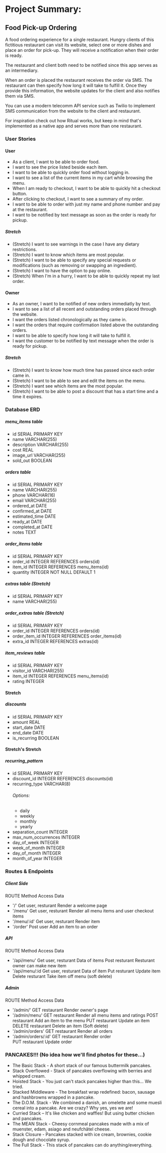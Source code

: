 # Project Summary:
## Food Pick-up Ordering

A food ordering experience for a single restaurant. Hungry clients of this fictitious restaurant can visit its website, select one or more dishes and place an order for pick-up. They will receive a notification when their order is ready.

The restaurant and client both need to be notified since this app serves as an intermediary.

When an order is placed the restaurant receives the order via SMS. The restaurant can then specify how long it will take to fulfill it. Once they provide this information, the website updates for the client and also notifies them via SMS.

You can use a modern telecomm API service such as Twilio to implement SMS communication from the website to the client and restaurant.

For inspiration check out how Ritual works, but keep in mind that's implemented as a native app and serves more than one restaurant.

### User Stories
#### User
- As a client, I want to be able to order food.
- I want to see the price listed beside each item.
- I want to be able to quickly order food without logging in.
- I want to see a list of the current items in my cart while browsing the menu.
- When I am ready to checkout, I want to be able to quickly hit a checkout button.
- After clicking to checkout, I want to see a summary of my order.
- I want to be able to order with just my name and phone number and pay at the restaurant.
- I want to be notified by text message as soon as the order is ready for pickup.
##### Stretch
- (Stretch) I want to see warnings in the case I have any dietary restrictions.
- (Stretch) I want to know which items are most popular.
- (Stretch) I want to be able to specify any special requests or modifications (such as removing or swapping an ingredient).
- (Stretch) I want to have the option to pay online.
- (Stretch) When I'm in a hurry, I want to be able to quickly repeat my last order.

#### Owner
- As an owner, I want to be notified of new orders immediatly by text.
- I want to see a list of all recent and outstanding orders placed through the website.
- I want the orders listed chronologically as they came in.
- I want the orders that require confirmation listed above the outstanding orders.
- I want to be able to specify how long it will take to fulfill it.
- I want the customer to be notified by text message when the order is ready for pickup.
##### Stretch
- (Stretch) I want to know how much time has passed since each order came in.
- (Stretch) I want to be able to see and edit the items on the menu.
- (Stretch) I want see which items are the most popular.
- (Stretch) I want to be able to post a discount that has a start time and a time it expires.

### Database ERD
##### menu_items table
- id                   SERIAL PRIMARY KEY
- name                 VARCHAR(255)
- description          VARCHAR(255)
- cost                 REAL
- image_url            VARCHAR(255)
- sold_out             BOOLEAN

##### orders table
- id                   SERIAL PRIMARY KEY
- name                 VARCHAR(255)
- phone                VARCHAR(16)
- email                VARCHAR(255)
- ordered_at           DATE
- confirmed_at         DATE
- estimated_time       DATE
- ready_at             DATE
- completed_at         DATE
- notes                TEXT

##### order_items table
- id                   SERIAL PRIMARY KEY
- order_id             INTEGER REFERENCES orders(id)
- item_id              INTEGER REFERENCES menu_items(id)
- quantity             INTEGER NOT NULL DEFAULT 1

##### extras table (Stretch)
- id                   SERIAL PRIMARY KEY
- name                 VARCHAR(255)

##### order_extras table (Stretch)
- id                   SERIAL PRIMARY KEY
- order_id             INTEGER REFERENCES orders(id)
- order_item_id        INTEGER REFERENCES order_items(id)
- extra_id             INTEGER REFERENCES extras(id)

##### item_reviews table
- id                   SERIAL PRIMARY KEY
- visitor_id           VARCHAR(255)
- item_id              INTEGER REFERENCES menu_items(id)
- rating               INTEGER

#### Stretch
##### discounts
- id                   SERIAL PRIMARY KEY
- amount               REAL
- start_date           DATE
- end_date             DATE
- is_recurring         BOOLEAN

#### Stretch's Stretch
##### recurring_pattern
- id                   SERIAL PRIMARY KEY
- discount_id          INTEGER REFERENCES discounts(id)
- recurring_type       VARCHAR(8)
  ###### Options:
  - daily
  - weekly
  - monthly
  - yearly
- separation_count     INTEGER
- max_num_occurrences  INTEGER
- day_of_week          INTEGER
- week_of_month        INTEGER
- day_of_month         INTEGER
- month_of_year        INTEGER

### Routes & Endpoints

##### Client Side
ROUTE                 Method            Access              Data
- '/'                 Get               user, resturant     Render a welcome page
- '/menu'             Get               user, resturant     Render all menu items and user checkout items
- '/menu/:id'         Get               user, resturant     Render item
- '/order'            Post              user                Add an item to an order

##### API
ROUTE                 Method            Access              Data
- '/api/menu'         Get               user, resturant     Data of items
                      Post              resturant           Resturant owner can make new item
- '/api/menu/:id      Get               user, resturant     Data of item
                      Put               resturant           Update item
                      Delete            resturant           Take item off menu (soft delete)

##### Admin
ROUTE                 Method            Access              Data
- '/admin/'           GET               restaurant          Render owner's page
- '/admin/menu'       GET               restaurant          Render all menu items and ratings
                      POST              restaurant          Add an item to the menu
                      PUT               restaurant          Update an item
                      DELETE            restaurant          Delete an item (Soft delete)
- '/admin/orders'     GET               restaurant          Render all orders
- '/admin/orders/:id' GET               restaurant          Render order           
                      PUT               restaurant          Update order

### PANCAKES!!! (No idea how we'll find photos for these...)
- The Basic Stack - A short stack of our famous buttermilk pancakes.
- Stack Overflowed - Stack of pancakes overflowing with berries and whipped cream.
- Hoisted Stack - You just can't stack pancakes higher than this... We tried.
- Stacked Middleware - The breakfast wrap redefined: bacon, sausage and hashbrowns wrapped in a pancake.
- The D.O.M. Stack - We combined a danish, an omelette and some muesli cereal into a pancake. Are we crazy? Why yes, yes we are!
- Curried Stack – It's like chicken and waffles! But using butter chicken and pancakes.
- The MEAN Stack - Cheesy cornmeal pancakes made with a mix of muenster, edam, asiago and neufchâtel cheese.
- Stack Closure - Pancakes stacked with ice cream, brownies, cookie dough and chocolate syrup.
- The Full Stack - This stack of pancakes can do anything/everything.
